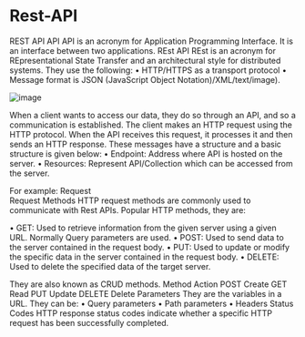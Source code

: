 # Rest-API
REST API
API
API is an acronym for Application Programming Interface. It is an interface between two applications. 
REst API
REst is an acronym for REpresentational State Transfer and an architectural style for distributed systems.
They use the following:
•	HTTP/HTTPS as a transport protocol
•	Message format is JSON (JavaScript Object Notation)/XML/text/image). 

![image](https://user-images.githubusercontent.com/101310141/158748241-6074c367-9740-4bb8-b994-154f595cd447.png)




When a client wants to access our data, they do so through an API, and so a communication is established.
The client makes an HTTP request using the HTTP protocol. When the API receives this request, it processes it and then sends an HTTP response. These messages have a structure and a basic structure is given below:
•	Endpoint: Address where API is hosted on the server. 
•	Resources: Represent API/Collection which can be accessed from the server. 

For example:
Request  
Request Methods
HTTP request methods are commonly used to communicate with Rest APIs. Popular HTTP methods, they are:

•	GET: Used to retrieve information from the given server using a given URL. Normally Query parameters are used. 
•	POST: Used to send data to the server contained in the request body. 
•	PUT: Used to update or modify the specific data in the server contained in the request body. 
•	DELETE: Used to delete the specified data of the target server. 


They are also known as CRUD methods.
Method	Action
POST	Create
GET	Read
PUT	Update
DELETE	Delete
Parameters
They are the variables in a URL.
They can be:
•	Query parameters
•	Path parameters
•	Headers
Status Codes
HTTP response status codes indicate whether a specific HTTP request has been successfully completed.


